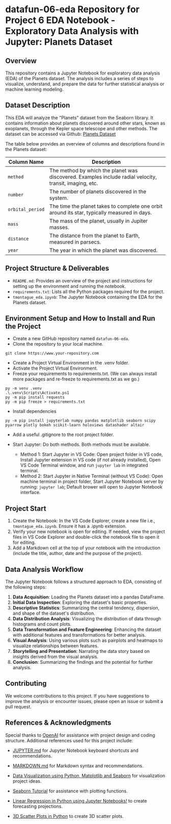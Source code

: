 # datafun-06-eda Repository for Project 6 EDA Notebook - Exploratory Data Analysis with Jupyter: Planets Dataset

## Overview

This repository contains a Jupyter Notebook for exploratory data analysis (EDA) of the Planets dataset. The analysis includes a series of steps to visualize, understand, and prepare the data for further statistical analysis or machine learning modeling.

## Dataset Description

This EDA will analyze the "Planets" dataset from the Seaborn library. It contains information about planets discovered around other stars, known as exoplanets, through the Kepler space telescope and other methods. The dataset can be accessed via Github: [Planets Dataset](https://github.com/mwaskom/seaborn-data/blob/master/planets.csv)

The table below provides an overview of columns and descriptions found in the Planets dataset:

| Column Name     | Description                                                                                     |
|-----------------|-------------------------------------------------------------------------------------------------|
| `method`        | The method by which the planet was discovered. Examples include radial velocity, transit, imaging, etc. |
| `number`        | The number of planets discovered in the system.                                                |
| `orbital_period`| The time the planet takes to complete one orbit around its star, typically measured in days.   |
| `mass`          | The mass of the planet, usually in Jupiter masses.                                              |
| `distance`      | The distance from the planet to Earth, measured in parsecs.                                     |
| `year`          | The year in which the planet was discovered.                                                    |


## Project Structure & Deliverables

- `README.md`: Provides an overview of the project and instructions for setting up the environment and running the notebook.
- `requirements.txt`: Lists all the Python packages required for the project.
- `tmontague_eda.ipynb`: The Jupyter Notebook containing the EDA for the Planets dataset.

## Environment Setup and How to Install and Run the Project

- Create a new GitHub repository named `datafun-06-eda`.
- Clone the repository to your local machine.
```console
git clone https://www.your-repository.com
```
- Create a Project Virtual Environment in the .venv folder.
- Activate the Project Virtual Environment.
- Freeze your requirements to requirements.txt.  (We can always install more packages and re-freeze to requirements.txt as we go.)

```console
py -m venv .venv
.\.venv\Scripts\Activate.ps1
py -m pip install requests
py -m pip freeze > requirements.txt
```
- Install dependencies

```console
py -m pip install jupyterlab numpy pandas matplotlib seaborn scipy pyarrow plotly bokeh scikit-learn holoviews datashader altair
```

- Add a useful .gitignore to the root project folder.

- Start Jupyter: Do both methods. Both methods must be available.
    - Method 1: Start Jupyter in VS Code: Open project folder in VS code, Install Jupyter extension in VS code (if not already installed), Open VS Code Terminal window, and run `jupyter lab` in integrated terminal.
    - Method 2: Start Jupyter in Native Terminal (without VS Code): Open machine terminal in project folder, Start Jupyter Notebook server by running: `jupyter lab`; Default brower will open to Jupyter Notebook interface.

## Project Start

1. Create the Notebook: In the VS Code Explorer, create a new file i.e., `tmontague_eda.ipynb`. Ensure it has a .ipynb extension.
2. Verify your new notebook is open for editing. If needed, view the project files in VS Code Explorer and double-click the notebook file to open it for editing.
3. Add a Markdown cell at the top of your notebook with the introduction (include the title, author, date and the purpose of the project).

## Data Analysis Workflow
The Jupyter Notebook follows a structured approach to EDA, consisting of the following steps:

1. **Data Acquisition**: Loading the Planets dataset into a pandas DataFrame.
2. **Initial Data Inspection**: Exploring the dataset's basic properties.
3. **Descriptive Statistics**: Summarizing the central tendency, dispersion, and shape of the dataset's distribution.
4. **Data Distribution Analysis**: Visualizing the distribution of data through histograms and count plots.
5. **Data Transformation and Feature Engineering**: Enhancing the dataset with additional features and transformations for better analysis.
6. **Visual Analysis**: Using various plots such as pairplots and heatmaps to visualize relationships between features.
7. **Storytelling and Presentation**: Narrating the data story based on insights derived from the visual analysis.
8. **Conclusion**: Summarizing the findings and the potential for further analysis.

## Contributing
We welcome contributions to this project. If you have suggestions to improve the analysis or encounter issues, please open an issue or submit a pull request.

## References & Acknowledgments
Special thanks to [OpenAI](https://openai.com/) for assistance with project design and coding structure. Additional references used for this project include:

 - [JUPYTER.md](https://github.com/denisecase/datafun-04-spec/blob/main/JUPYTER.md) for Jupyter Notebook keyboard shortcuts and recommendations.

 - [MARKDOWN.md](https://github.com/denisecase/datafun-04-spec/blob/main/MARKDOWN.md) for Markdown syntax and recommendations.

 - [Data Visualization using Python, Matplotlib and Seaborn](https://jovian.com/srsomnath123/data-visualization-using-matplotlib-and-seaborn) for visualization project ideas.

 - [Seaborn Tutorial](https://seaborn.pydata.org/tutorial.html) for assistance with plotting functions.

 - [Linear Regression in Python using Jupyter Notebooks!](https://www.youtube.com/watch?v=hitCh7-ZItQ) to create forecasting projections.

 - [3D Scatter Plots in Python](https://plotly.com/python/3d-scatter-plots/) to create 3D scatter plots.